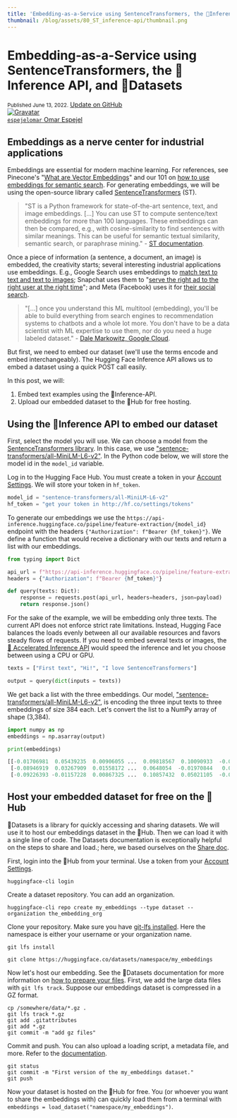 ```yaml
---
title: 'Embedding-as-a-Service using SentenceTransformers, the 🤗Inference API, and 🤗Datasets'
thumbnail: /blog/assets/80_ST_inference-api/thumbnail.png
---
```


<h1>
    Embedding-as-a-Service using SentenceTransformers, the 🤗Inference API, and 🤗Datasets
</h1>

<div class="blog-metadata">
    <small>Published June 13, 2022.</small>
    <a target="_blank" class="btn no-underline text-sm mb-5 font-sans" href="https://github.com/huggingface/blog/blob/main/st-inference-api.md">
        Update on GitHub
    </a>
</div>

<div class="author-card">
    <a href="/espejelomar"> 
        <img class="avatar avatar-user" src="https://bafybeidj6oxo7zm5pejnc2iezy24npw4qbt2jgpo4n6igt7oykc7rbvcxi.ipfs.dweb.link/omar_picture.png" title="Gravatar">
        <div class="bfc">
            <code>espejelomar</code>
            <span class="fullname">Omar Espejel</span>
        </div>
    </a>
</div>

## Embeddings as a nerve center for industrial applications

Embeddings are essential for modern machine learning. For references, see Pinecone's "[What are Vector Embeddings](https://www.pinecone.io/learn/vector-embeddings/)" and our 101 on [how to use embeddings for semantic search](https://huggingface.co/spaces/sentence-transformers/Sentence_Transformers_for_semantic_search). For generating embeddings, we will be using the open-source library called [SentenceTransformers](https://www.sbert.net/index.html) (ST). 

> "ST is a Python framework for state-of-the-art sentence, text, and image embeddings. [...] You can use ST to compute sentence/text embeddings for more than 100 languages. These embeddings can then be compared, e.g., with cosine-similarity to find sentences with similar meanings. This can be useful for semantic textual similarity, semantic search, or paraphrase mining." - [ST documentation](https://www.sbert.net/index.html#sentencetransformers-documentation).

Once a piece of information (a sentence, a document, an image) is embedded, the creativity starts; several interesting industrial applications use embeddings. E.g., Google Search uses embeddings to [match text to text and text to images](https://cloud.google.com/blog/topics/developers-practitioners/meet-ais-multitool-vector-embeddings); Snapchat uses them to "[serve the right ad to the right user at the right time](https://eng.snap.com/machine-learning-snap-ad-ranking)"; and Meta (Facebook) uses it for [their social search](https://research.facebook.com/publications/embedding-based-retrieval-in-facebook-search/).

> "[...] once you understand this ML multitool (embedding), you'll be able to build everything from search engines to recommendation systems to chatbots and a whole lot more. You don't have to be a data scientist with ML expertise to use them, nor do you need a huge labeled dataset." - [Dale Markowitz, Google Cloud](https://cloud.google.com/blog/topics/developers-practitioners/meet-ais-multitool-vector-embeddings).

But first, we need to embed our dataset (we'll use the terms encode and embed interchangeably). The Hugging Face Inference API allows us to embed a dataset using a quick POST call easily.

In this post, we will:
1. Embed text examples using the 🤗Inference-API.
2. Upload our embedded dataset to the 🤗Hub for free hosting.

## Using the 🤗Inference API to embed our dataset

First, select the model you will use. We can choose a model from the [SentenceTransformers library](https://huggingface.co/sentence-transformers). In this case, we use ["sentence-transformers/all-MiniLM-L6-v2"](https://huggingface.co/sentence-transformers/all-MiniLM-L6-v2). In the Python code below, we will store the model id in the `model_id` variable.

Log in to the Hugging Face Hub. You must create a token in your [Account Settings](http://hf.co/settings/tokens). We will store your token in `hf_token`.

```py
model_id = "sentence-transformers/all-MiniLM-L6-v2"
hf_token = "get your token in http://hf.co/settings/tokens"
```
To generate our embeddings we use the `https://api-inference.huggingface.co/pipeline/feature-extraction/{model_id}` endpoint with the headers `{"Authorization": f"Bearer {hf_token}"}`. We define a function that would receive a dictionary with our texts and return a list with our embeddings.

```py
from typing import Dict

api_url = f"https://api-inference.huggingface.co/pipeline/feature-extraction/{model_id}"
headers = {"Authorization": f"Bearer {hf_token}"}

def query(texts: Dict):
    response = requests.post(api_url, headers=headers, json=payload)
    return response.json()
```

For the sake of the example, we will be embedding only three texts. The current API does not enforce strict rate limitations. Instead, Hugging Face balances the loads evenly between all our available resources and favors steady flows of requests. If you need to embed several texts or images, the [🤗 Accelerated Inference API](https://huggingface.co/docs/api-inference/index) would speed the inference and let you choose between using a CPU or GPU. 

```py
texts = ["First text", "Hi!", "I love SentenceTransformers"]

output = query(dict(inputs = texts))
```
We get back a list with the three embeddings. Our model, ["sentence-transformers/all-MiniLM-L6-v2"](https://huggingface.co/sentence-transformers/all-MiniLM-L6-v2), is encoding the three input texts to three embeddings of size 384 each. Let's convert the list to a NumPy array of shape (3,384).

```py
import numpy as np
embeddings = np.asarray(output)

print(embeddings)
```
```py
[[-0.01706981  0.05439235  0.00906055 ...  0.09818567  0.10090933  -0.0086112 ]
 [-0.08946919  0.03267909  0.01558172 ...  0.0648054  -0.01970844   0.0207535 ]
 [-0.09226393 -0.01157228  0.00867325 ...  0.10857432  0.05021105  -0.06054248]]
```

## Host your embedded dataset for free on the 🤗Hub

🤗Datasets is a library for quickly accessing and sharing datasets. We will use it to host our embeddings dataset in the 🤗Hub. Then we can load it with a single line of code. The Datasets documentation is exceptionally helpful on the steps to share and load.; here, we based ourselves on the [Share doc](https://huggingface.co/docs/datasets/share). 

First, login into the 🤗Hub from your terminal. Use a token from your [Account Settings](http://hf.co/settings/tokens).

```
huggingface-cli login
```
Create a dataset repository. You can add an organization.

```
huggingface-cli repo create my_embeddings --type dataset --organization the_embedding_org
```
Clone your repository. Make sure you have [git-lfs installed](https://git-lfs.github.com/). Here the namespace is either your username or your organization name.

```
git lfs install

git clone https://huggingface.co/datasets/namespace/my_embeddings
```

Now let's host our embedding. See the 🤗Datasets documentation for more information on [how to prepare your files](https://huggingface.co/docs/datasets/share#prepare-your-files). First, we add the large data files with `git lfs track`. Suppose our embeddings dataset is compressed in a GZ format.

```
cp /somewhere/data/*.gz .
git lfs track *.gz
git add .gitattributes
git add *.gz
git commit -m "add gz files"
```
Commit and push. You can also upload a loading script, a metadata file, and more. Refer to the [documentation](https://huggingface.co/docs/datasets/share#upload-your-files).

```
git status
git commit -m "First version of the my_embeddings dataset."
git push
```

Now your dataset is hosted on the 🤗Hub for free. You (or whoever you want to share the embeddings with) can quickly load them from a terminal with `embeddings = load_dataset("namespace/my_embeddings")`. 
